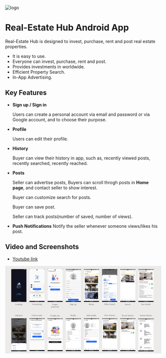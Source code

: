 ![logo](https://github.com/Lara1011/RealEstate-Hub/assets/62513189/dc72f323-55eb-4c92-bebc-456d8b52002e)
# Real-Estate Hub Android App
Real-Estate Hub is designed to invest, purchase, rent and post real estate properties. 

- It is easy to use.
- Everyone can invest, purchase, rent and post.
- Provides investments in worldwide​.
- Efficient Property Search​.
- In-App Advertising.

## Key Features
- **Sign up / Sign in**
  
  Users can create a personal account via email and password or via Google account, and to choose their purpose.

- **Profile**

  Users can edit their profile.

- **History**

  Buyer can view their history in app, such as, recently viewed posts, recently searched, recently reached.

- **Posts**

  Seller can advertise posts, Buyers can scroll throgh posts in **Home page**, and contact seller to show interest.

  Buyer can customize search for posts.

  Buyer can save post.

  Seller can track posts(number of saved, number of views).

- **Push Notifications**
  Notify the seller whenever someone views/likes his post.

## Video and Screenshots

- [Youtube link](https://youtu.be/wyLOITdP638?si=XTWL4j5lHobLzRo7)

![all](https://github.com/Lara1011/RealEstate-Hub/blob/23ae5241533990340c10dedfad4d4be64575822b/screenshot/all.png)
